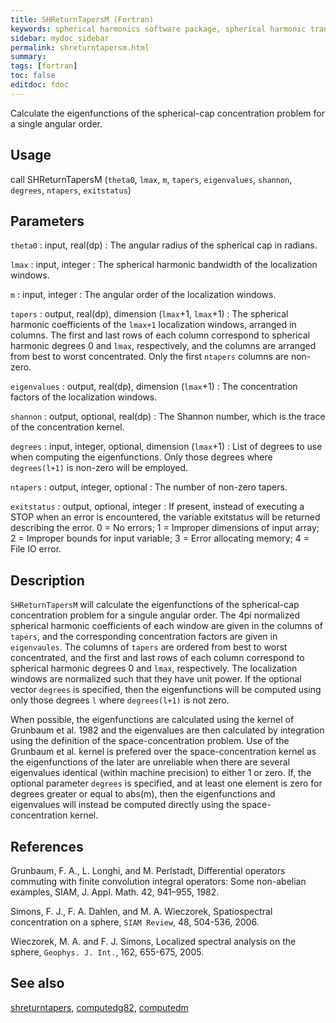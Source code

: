 ```yaml
---
title: SHReturnTapersM (Fortran)
keywords: spherical harmonics software package, spherical harmonic transform, legendre functions, multitaper spectral analysis, fortran, Python, gravity, magnetic field
sidebar: mydoc_sidebar
permalink: shreturntapersm.html
summary:
tags: [fortran]
toc: false
editdoc: fdoc
---
```


Calculate the eigenfunctions of the spherical-cap concentration problem for a single angular order.

## Usage

call SHReturnTapersM (`theta0`, `lmax`, `m`, `tapers`, `eigenvalues`, `shannon`, `degrees`, `ntapers`, `exitstatus`)

## Parameters

`theta0` : input, real(dp)
:   The angular radius of the spherical cap in radians.

`lmax` : input, integer
:   The spherical harmonic bandwidth of the localization windows.

`m` : input, integer
:   The angular order of the localization windows.

`tapers` : output, real(dp), dimension (`lmax`+1, `lmax`+1)
:   The spherical harmonic coefficients of the `lmax+1` localization windows, arranged in columns. The first and last rows of each column correspond to spherical harmonic degrees 0 and `lmax`, respectively, and the columns are arranged from best to worst concentrated. Only the first `ntapers` columns are non-zero.

`eigenvalues` : output, real(dp), dimension (`lmax`+1)
:   The concentration factors of the localization windows.

`shannon` : output, optional, real(dp)
:   The Shannon number, which is the trace of the concentration kernel.

`degrees` : input, integer, optional, dimension (`lmax`+1)
:   List of degrees to use when computing the eigenfunctions. Only those degrees where `degrees(l+1)` is non-zero will be employed.

`ntapers` : output, integer, optional
:   The number of non-zero tapers.

`exitstatus` : output, optional, integer
:   If present, instead of executing a STOP when an error is encountered, the variable exitstatus will be returned describing the error. 0 = No errors; 1 = Improper dimensions of input array; 2 = Improper bounds for input variable; 3 = Error allocating memory; 4 = File IO error.

## Description

`SHReturnTapersM` will calculate the eigenfunctions of the spherical-cap concentration problem for a singule angular order. The 4pi normalized spherical harmonic coefficients of each window are given in the columns of `tapers`, and the corresponding concentration factors are given in `eigenvaules`. The columns of `tapers` are ordered from best to worst concentrated, and the first and last rows of each column correspond to spherical harmonic degrees 0 and `lmax`, respectively. The localization windows are normalized such that they have unit power. If the optional vector `degrees` is specified, then the eigenfunctions will be computed using only those degrees `l` where `degrees(l+1)` is not zero.

When possible, the eigenfunctions are calculated using the kernel of Grunbaum et al. 1982 and the eigenvalues are then calculated by integration using the definition of the space-concentration problem. Use of the Grunbaum et al. kernel is prefered over the space-concentration kernel as the eigenfunctions of the later are unreliable when there are several eigenvalues identical (within machine precision) to either 1 or zero. If, the optional parameter `degrees` is specified, and at least one element is zero for degrees greater or equal to abs(m), then the eigenfunctions and eigenvalues will instead be computed directly using the space-concentration kernel.

## References

Grunbaum, F. A., L. Longhi, and M. Perlstadt, Differential operators commuting with finite convolution integral operators: Some non-abelian examples, SIAM, J. Appl. Math. 42, 941–955, 1982.

Simons, F. J., F. A. Dahlen, and M. A. Wieczorek, Spatiospectral concentration on a sphere, `SIAM Review`, 48, 504-536, 2006.

Wieczorek, M. A. and F. J. Simons, Localized spectral analysis on the sphere, 
`Geophys. J. Int.`, 162, 655-675, 2005.

## See also

[shreturntapers](shreturntapers.html), [computedg82](computedg82.html), [computedm](computedm.html)
